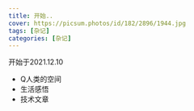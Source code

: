 ```yaml
---
title: 开始..
cover: https://picsum.photos/id/182/2896/1944.jpg
tags: [杂记]
categories: [杂记]
---
```




开始于2021.12.10

* Q人类的空间
* 生活感悟
* 技术文章

